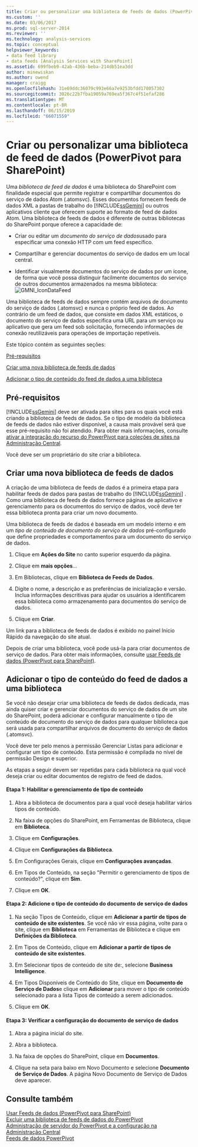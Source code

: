 ```yaml
---
title: Criar ou personalizar uma biblioteca de feeds de dados (PowerPivot para SharePoint) | Microsoft Docs
ms.custom: ''
ms.date: 03/06/2017
ms.prod: sql-server-2014
ms.reviewer: ''
ms.technology: analysis-services
ms.topic: conceptual
helpviewer_keywords:
- data feed library
- data feeds [Analysis Services with SharePoint]
ms.assetid: 699fbeb9-42ab-436b-beba-214db51ea3dd
author: minewiskan
ms.author: owend
manager: craigg
ms.openlocfilehash: 31e69ddc36079c993e66a7e9253bfdd178057302
ms.sourcegitcommit: 3026c22b7fba19059a769ea5f367c4f51efaf286
ms.translationtype: MT
ms.contentlocale: pt-BR
ms.lasthandoff: 06/15/2019
ms.locfileid: "66071559"
---
```

# <a name="create-or-customize-a-data-feed-library-powerpivot-for-sharepoint"></a>Criar ou personalizar uma biblioteca de feed de dados (PowerPivot para SharePoint)
  Uma *biblioteca de feed de dados* é uma biblioteca do SharePoint com finalidade especial que permite registrar e compartilhar documentos do serviço de dados Atom (.atomsvc). Esses documentos fornecem feeds de dados XML a pastas de trabalho do [!INCLUDE[ssGemini](../../includes/ssgemini-md.md)] ou outros aplicativos cliente que oferecem suporte ao formato de feed de dados Atom. Uma biblioteca de feeds de dados é diferente de outras bibliotecas do SharePoint porque oferece a capacidade de:  
  
-   Criar ou editar um *documento do serviço de dados*usado para especificar uma conexão HTTP com um feed específico.  
  
-   Compartilhar e gerenciar documentos do serviço de dados em um local central.  
  
-   Identificar visualmente documentos do serviço de dados por um ícone, de forma que você possa distinguir facilmente documentos do serviço de outros documentos armazenados na mesma biblioteca: ![GMNI_IconDataFeed](../media/gmni-icondatafeed.gif "GMNI_IconDataFeed")  
  
 Uma biblioteca de feeds de dados sempre contém arquivos de documento do serviço de dados (.atomsvc) e nunca o próprio feed de dados. Ao contrário de um feed de dados, que consiste em dados XML estáticos, o documento do serviço de dados especifica uma URL para um serviço ou aplicativo que gera um feed sob solicitação, fornecendo informações de conexão reutilizáveis para operações de importação repetíveis.  
  
 Este tópico contém as seguintes seções:  
  
 [Pré-requisitos](#prereq)  
  
 [Criar uma nova biblioteca de feeds de dados](#createlib)  
  
 [Adicionar o tipo de conteúdo do feed de dados a uma biblioteca](#addtolib)  
  
##  <a name="prereq"></a> Pré-requisitos  
 [!INCLUDE[ssGemini](../../includes/ssgemini-md.md)] deve ser ativada para sites para os quais você está criando a biblioteca de feeds de dados. Se o tipo de modelo da biblioteca de feeds de dados não estiver disponível, a causa mais provável será que esse pré-requisito não foi atendido. Para obter mais informações, consulte [ativar a integração do recurso do PowerPivot para coleções de sites na Administração Central](activate-power-pivot-integration-for-site-collections-in-ca.md).  
  
 Você deve ser um proprietário do site criar a biblioteca.  
  
##  <a name="createlib"></a> Criar uma nova biblioteca de feeds de dados  
 A criação de uma biblioteca de feeds de dados é a primeira etapa para habilitar feeds de dados para pastas de trabalho do [!INCLUDE[ssGemini](../../includes/ssgemini-md.md)] . Como uma biblioteca de feeds de dados fornece páginas de aplicativo e gerenciamento para os documentos do serviço de dados, você deve ter essa biblioteca pronta para criar um novo documento.  
  
 Uma biblioteca de feeds de dados é baseada em um modelo interno e em um *tipo de conteúdo de documento do serviço de dados* pré-configurado que define propriedades e comportamentos para um documento do serviço de dados.  
  
1.  Clique em **Ações do Site** no canto superior esquerdo da página.  
  
2.  Clique em **mais opções**...  
  
3.  Em Bibliotecas, clique em **Biblioteca de Feeds de Dados**.  
  
4.  Digite o nome, a descrição e as preferências de inicialização e versão. Inclua informações descritivas para ajudar os usuários a identificarem essa biblioteca como armazenamento para documentos do serviço de dados.  
  
5.  Clique em **Criar**.  
  
 Um link para a biblioteca de feeds de dados é exibido no painel Início Rápido da navegação do site atual.  
  
 Depois de criar uma biblioteca, você pode usá-la para criar documentos de serviço de dados. Para obter mais informações, consulte [usar Feeds de dados &#40;PowerPivot para SharePoint&#41;](use-data-feeds-power-pivot-for-sharepoint.md).  
  
##  <a name="addtolib"></a> Adicionar o tipo de conteúdo do feed de dados a uma biblioteca  
 Se você não desejar criar uma biblioteca de feeds de dados dedicada, mas ainda quiser criar e gerenciar documentos do serviço de dados de um site do SharePoint, poderá adicionar e configurar manualmente o tipo de conteúdo de documento do serviço de dados para qualquer biblioteca que será usada para compartilhar arquivos de documento do serviço de dados (.atomsvc).  
  
 Você deve ter pelo menos a permissão Gerenciar Listas para adicionar e configurar um tipo de conteúdo. Esta permissão é compilada no nível de permissão Design e superior.  
  
 As etapas a seguir devem ser repetidas para cada biblioteca na qual você deseja criar ou editar documentos de registro de feed de dados.  
  
#### <a name="step-1-enable-content-type-management"></a>Etapa 1: Habilitar o gerenciamento de tipo de conteúdo  
  
1.  Abra a biblioteca de documentos para a qual você deseja habilitar vários tipos de conteúdo.  
  
2.  Na faixa de opções do SharePoint, em Ferramentas de Biblioteca, clique em **Biblioteca**.  
  
3.  Clique em **Configurações**.  
  
4.  Clique em **Configurações da Biblioteca**.  
  
5.  Em Configurações Gerais, clique em **Configurações avançadas**.  
  
6.  Em Tipos de Conteúdo, na seção "Permitir o gerenciamento de tipos de conteúdo?", clique em **Sim**.  
  
7.  Clique em **OK**.  
  
#### <a name="step-2-add-the-data-service-document-content-type"></a>Etapa 2: Adicione o tipo de conteúdo do documento de serviço de dados  
  
1.  Na seção Tipos de Conteúdo, clique em **Adicionar a partir de tipos de conteúdo de site existentes**. Se você não vir essa página, volte para o site, clique em **Biblioteca** em Ferramentas de Biblioteca e clique em **Definições da Biblioteca**.  
  
2.  Em Tipos de Conteúdo, clique em **Adicionar a partir de tipos de conteúdo de site existentes**.  
  
3.  Em Selecionar tipos de conteúdo de site de:, selecione **Business Intelligence**.  
  
4.  Em Tipos Disponíveis de Conteúdo do Site, clique em **Documento de Serviço de Dados**e clique em **Adicionar** para mover o tipo de conteúdo selecionado para a lista Tipos de conteúdo a serem adicionados.  
  
5.  Clique em **OK**.  
  
#### <a name="step-3-verify-data-service-document-configuration"></a>Etapa 3: Verificar a configuração do documento de serviço de dados  
  
1.  Abra a página inicial do site.  
  
2.  Abra a biblioteca.  
  
3.  Na faixa de opções do SharePoint, clique em **Documentos**.  
  
4.  Clique na seta para baixo em Novo Documento e selecione **Documento de Serviço de Dados**. A página Novo Documento de Serviço de Dados deve aparecer.  
  
## <a name="see-also"></a>Consulte também  
 [Usar Feeds de dados &#40;PowerPivot para SharePoint&#41;](use-data-feeds-power-pivot-for-sharepoint.md)   
 [Excluir uma biblioteca de feeds de dados do PowerPivot](delete-a-power-pivot-data-feed-library.md)   
 [Administração de servidor do PowerPivot e a configuração na Administração Central](power-pivot-server-administration-and-configuration-in-central-administration.md)   
 [Feeds de dados PowerPivot](power-pivot-data-feeds.md)  
  
  
